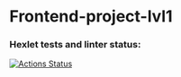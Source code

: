 # Frontend-project-lvl1

### Hexlet tests and linter status:

[![Actions Status](https://github.com/cssgnom/frontend-project-lvl1/workflows/hexlet-check/badge.svg)](https://github.com/cssgnom/frontend-project-lvl1/actions)
